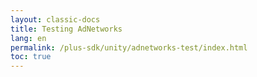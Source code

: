 ```yaml
---
layout: classic-docs
title: Testing AdNetworks
lang: en
permalink: /plus-sdk/unity/adnetworks-test/index.html
toc: true
---
```

